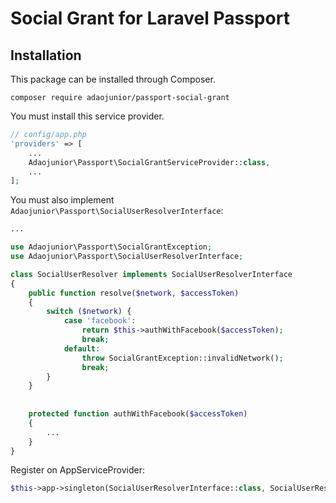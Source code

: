 # Social Grant for Laravel Passport

## Installation

This package can be installed through Composer.

```
composer require adaojunior/passport-social-grant
```

You must install this service provider.

```php
// config/app.php
'providers' => [
    ...
    Adaojunior\Passport\SocialGrantServiceProvider::class,
    ...
];
```

You must also implement `Adaojunior\Passport\SocialUserResolverInterface`:

```php
...

use Adaojunior\Passport\SocialGrantException;
use Adaojunior\Passport\SocialUserResolverInterface;

class SocialUserResolver implements SocialUserResolverInterface
{
    public function resolve($network, $accessToken)
    {
        switch ($network) {
            case 'facebook':
                return $this->authWithFacebook($accessToken);
                break;
            default:
                throw SocialGrantException::invalidNetwork();
                break;
        }
    }
    
    
    protected function authWithFacebook($accessToken)
    {
        ...
    }
}

```

Register on AppServiceProvider:

```php
$this->app->singleton(SocialUserResolverInterface::class, SocialUserResolver::class);
```
